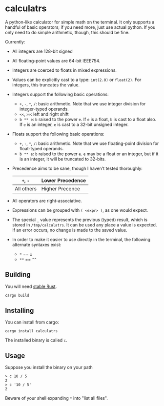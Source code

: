# calculatrs

A python-like calculator for simple math on the terminal. It only supports a
handful of basic operators; if you need more, just use actual python. If you
only need to do simple arithmetic, though, this should be fine.

Currently:
- All integers are 128-bit signed
- All floating-point values are 64-bit IEEE754.
- Integers are coerced to floats in mixed expressions.
- Values can be explicitly cast to a type: `int(2.0)` or `float(2)`. For
  integers, this truncates the value.
- Integers support the following basic operations:
    - `+`, `-`, `*`, `/`: basic arithmetic. Note that we use integer division
      for integer-typed operands.
    - `<<`, `>>`: left and right shift
    - `b ** e`: `b` raised to the power `e`. If `e` is a float, `b` is cast to
      a float also. If `e` is an integer, `e` is cast to a 32-bit unsigned
      integer.
- Floats support the following basic operations:
    - `+`, `-`, `*`, `/`: basic arithmetic. Note that we use floating-point
      division for float-typed operands.
    - `b ** e`: `b` raised to the power `e`. `e` may be a float or an integer,
      but if it is an integer, it will be truncated to 32-bits.
- Precedence aims to be sane, though I haven't tested thoroughly:

  |`+`, `-`| Lower Precedence |
  |--------|------------------|
  |All others| Higher Precence|

- All operators are right-associative.
- Expressions can be grouped with `( <expr> )`, as one would expect.
- The special `_` value represents the previous (typed) result, which is stored
  in `/tmp/calculatrs`. It can be used any place a value is expected. If an
  error occurs, no change is made to the saved value.
- In order to make it easier to use directly in the terminal, the following
  alternate syntaxes exist:
    - `*` == `x`
    - `**` == `^^`

## Building

You will need [stable Rust](https://rustup.rs).

```sh
cargo build
```

## Installing

You can install from cargo:

```
cargo install calculatrs
```

The installed binary is called `c`.

## Usage

Suppose you install the binary on your path

```console
> c 10 / 5
2
> c '10 / 5'
2
```

Beware of your shell expanding `*` into "list all files".
